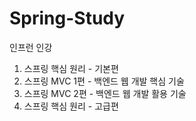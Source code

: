 # Spring-Study

인프런 인강
1. 스프링 핵심 원리 - 기본편
2. 스프링 MVC 1편 - 백엔드 웹 개발 핵심 기술
3. 스프링 MVC 2편 - 백엔드 웹 개발 활용 기술
4. 스프링 핵심 원리 - 고급편

